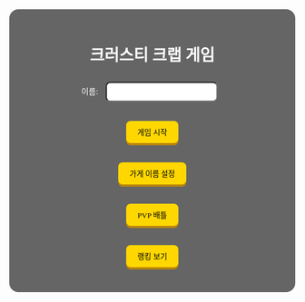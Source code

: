 <!DOCTYPE html>
<html lang="en">
<head>
  <meta charset="UTF-8">
  <meta name="viewport" content="width=device-width, initial-scale=1.0">
  <title>Krusty Krab Web Game</title>
  <link rel="stylesheet" href="https://fonts.googleapis.com/css2?family=Press+Start+2P&display=swap">
  <style>
    body {
      margin: 0;
      font-family: 'Press Start 2P', cursive;
      background: url('images/krustykrab_bg.jpg') no-repeat center center fixed;
      background-size: cover;
      color: #fff;
      text-align: center;
    }
    .container {
      padding: 20px;
      background-color: rgba(0,0,0,0.6);
      max-width: 960px;
      margin: 0 auto;
      border-radius: 16px;
    }
    button {
      font-family: inherit;
      background: #ffd700;
      border: none;
      padding: 10px 20px;
      margin: 10px;
      cursor: pointer;
      border-radius: 8px;
      box-shadow: 0 4px #b8860b;
    }
    input, select {
      padding: 8px;
      margin: 10px;
      border-radius: 8px;
    }
  </style>
  <script src="https://www.gstatic.com/firebasejs/9.22.2/firebase-app-compat.js"></script>
  <script src="https://www.gstatic.com/firebasejs/9.22.2/firebase-database-compat.js"></script>
</head>
<body>
  <div class="container">
    <h1>크러스티 크랩 게임</h1>
    <p>이름: <input type="text" id="username"></p>
    <p><button onclick="startGame()">게임 시작</button></p>
    <p><button onclick="customizeStore()">가게 이름 설정</button></p>
    <p><button onclick="pvpBattle()">PVP 배틀</button></p>
    <p><button onclick="viewRankings()">랭킹 보기</button></p>
    <div id="gameArea"></div>
    <audio id="bgm" loop autoplay src="sounds/bgm.mp3"></audio>
  </div>

  <script>
    const firebaseConfig = {
      apiKey: "YOUR_API_KEY",
      authDomain: "gygeria-9f319.firebaseapp.com",
      databaseURL: "https://gygeria-9f319-default-rtdb.firebaseio.com",
      projectId: "gygeria-9f319",
      storageBucket: "gygeria-9f319.appspot.com",
      messagingSenderId: "570080414698",
      appId: "YOUR_APP_ID"
    };
    firebase.initializeApp(firebaseConfig);
    const db = firebase.database();

    const bgm = document.getElementById('bgm');
    const usernameInput = document.getElementById('username');

    function startGame() {
      const username = usernameInput.value.trim();
      if (!username) return alert("이름을 입력해주세요.");
      document.getElementById('gameArea').innerHTML = `<p>${username}님, 햄버거를 만들어주세요!</p>`;
      playEffect();
    }

    function customizeStore() {
      const name = prompt("가게 이름을 입력하세요:");
      if (name) alert(`가게 이름이 '${name}'(으)로 설정되었습니다.`);
    }

    function pvpBattle() {
      alert("PVP 배틀 모드 준비중입니다. 실제 게임 로직은 여기에 추가됩니다.");
    }

    function viewRankings() {
      db.ref('users').orderByChild('score').limitToLast(5).once('value', snapshot => {
        const scores = [];
        snapshot.forEach(child => {
          scores.push({ name: child.key, score: child.val().score });
        });
        scores.reverse();
        alert("Top 5 유저:\n" + scores.map(s => `${s.name}: ${s.score}`).join("\n"));
      });
    }

    function playEffect() {
      const audio = new Audio('sounds/effect.mp3');
      audio.play();
    }
  </script>
</body>
</html>
